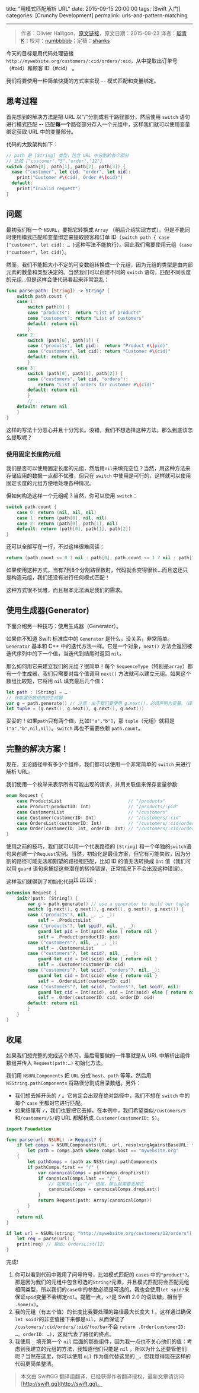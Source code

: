 title: "用模式匹配解析 URL"
date: 2015-09-15 20:00:00
tags: [Swift 入门]
categories: [Crunchy Development]
permalink: urls-and-pattern-matching

---
> 作者：Olivier Halligon，[原文链接](http://alisoftware.github.io/swift/pattern-matching/2015/08/23/urls-and-pattern-matching/)，原文日期：2015-08-23
> 译者：[靛青K](http://blog.dianqk.org/)；校对：[numbbbbb](http://numbbbbb.com/)；定稿：[shanks](http://codebuild.me/)
  









今天的目标是用代码处理链接 `http://mywebsite.org/customers/:cid/orders/:oid`，从中提取出订单号（#oid）和顾客 ID（#cid） 。  

我们将要使用一种简单快捷的方式来实现 -- 模式匹配和变量绑定。 

<!--more-->   

## 思考过程

首先想到的解决方法是把 URL 以"/"分割成若干路径部分，然后使用 `switch` 语句进行模式匹配 -- 匹配**每一个**路径部分存入一个元组中，这样我们就可以使用变量绑定获取 URL 中的变量部分。   

代码的大致架构如下：    

```swift
// path 是 [String] 类型，包含 URL 中分割的各个部分
// 比如 ["customer","5","order","12"]
switch (path[0], path[1], path[2], path[3]) {
  case ("customer", let cid, "order", let oid):
    print("Customer #\(cid), Order #\(oid)")
  default:
    print("Invalid request")
}
```    

## 问题

最初我们有一个 `NSURL`，要把它转换成 `Array` （稍后介绍实现方式）。但是不能同时使用模式匹配和变量绑定来提取顾客和订单 ID（`switch path { case ["customer", let cid]: … }`这种写法不能执行）。因此我们需要使用元组（`case ("customer", let cid)`）。

然而，我们不能把大小不定的可变数组转换成一个元组，因为元组的类型是由内部元素的数量和类型决定的。当然我们可以创建不同的 `switch` 语句，匹配不同长度的元组…但是这样会使代码看起来非常混乱：   

```swift
func parse(path: [String]) -> String? {
    switch path.count {
    case 1:
        switch path[0] {
        case "products":  return "List of products"
        case "customers": return "List of customers"
        default: return nil
        }
    case 2:
        switch (path[0], path[1]) {
        case ("products", let pid):  return "Product #\(pid)"
        case ("customers", let cid): return "Customer #\(cid)"
        default: return nil
        }
    case 3:
        switch (path[0], path[1], path[2]) {
        case ("customers", let cid, "orders"):
            return "List of orders for customer #\(cid)"
        default: return nil
        }
        // ...
    default: return nil
    }
}
```    

这样的写法十分恶心并且十分冗长。没错，我们不想选择这种方法。那么到底该怎么提取呢？   

### 使用固定长度的元组   

我们是否可以使用固定长度的元组，然后用`nil`来填充空位？当然，用这种方法来存储应用的数据一点都不优雅，但只在 `switch` 中使用是可行的，这样就可以使用固定长度的元组方便地处理各种情况。   

但如何构造这样一个元组呢？当然，你可以使用 `switch`：    

```swift
switch path.count {
    case 0: return (nil, nil, nil)
    case 1: return (path[0], nil, nil)
    case 2: return (path[0], path[1], nil)
    default: return (path[0], path[1], path[2])
}
```   

还可以全部写在一行，不过这样很难阅读：   

```swift
return (path.count <= 0 ? nil : path[0], path.count <= 1 ? nil : path[1], path.count <= 2 ? nil : path[2], …)
```   

如果使用这种方式，当有7到8个分割路径数时，代码就会变得很长…而且这还只是构造元组，我们还没有进行任何模式匹配！   

这种方式很不优雅，而且根本无法满足我们的需求。   

## 使用生成器(Generator)  

下面介绍另一种技巧：使用生成器（Generator）。

如果你不知道 Swift 标准库中的 `Generator` 是什么，没关系，非常简单。`Generator` 基本和 C++ 中的迭代方法一样。它是一个对象，`next()` 方法会返回被迭代序列中的下一个值，当迭代到结尾时返回 `nil`。   

那么如何用它来建立我们的元组？很简单！每个 `SequenceType`（特别是`array`）都有一个生成器，我们只需要对每个值调用 `next()` 方法就可以建立元组。如果这个数组比较短，它将用 `nil` 填充最后几个值：    

```swift
let path : [String] = …
// 获取遍历数组用的生成器
var g = path.generate() // 注意：由于我们要使用 g.next()，必须声明为变量。（译者注：因为每次调用 g 都会绑定到下一个值）
let tuple = (g.next(), g.next(), g.next(), g.next())
```   

妥妥的！如果`path`只有两个值，比如`["a","b"]`，那 `tuple`（元组）就将是`("a","b",nil,nil)`。`switch` 再也不需要依赖 `path.count`。

## 完整的解决方案！   

现在，无论路径中有多少个组件，我们都可以使用一个非常简单的 `switch` 来进行解析 URL。

我们使用一个枚举来表示所有可能出现的请求，并用关联值来保存变量参数:    

```Swift
enum Request {
    case ProductsList                         // "/products"
    case Product(productID: Int)              // "/products/:pid"
    case CustomersList                        // "/customers"
    case Customer(customerID: Int)            // "/customers/:cid"
    case OrdersList(customerID: Int)          // "/customers/:cid/orders"
    case Order(customerID: Int, orderID: Int) // "/customers/:cid/orders/:oid"
}
```    

使用之前的技巧，我们就可以用一个代表路径的 `[String]` 和一个单独的`switch`语句来创建一个`Request`实例。当然，初始化是最佳方案，但它有可能失败，因为分割的路径可能无法和期望的路径相匹配，比如 ID 的值无法转换成 `Int` 值（我们可以用 `guard` 语句来捕捉这些潜在的转换错误，正常情况下不会出现这种错误）。    

这样我们就得到了初始化代码<sup>[[1]](#fn1) [[2]](#fn2) [[3]](#fn3)</sup>：    

```swift
extension Request {
    init?(path: [String]) {
        var g = path.generate() // use a generator to build our tuple
        switch (g.next(), g.next(), g.next(), g.next(), g.next()) {
        case ("products"?, nil, _, _, _):
            self = .ProductsList
        case ("products"?, let spid?, nil, _, _):
            guard let pid = Int(spid) else { return nil }
            self = .Product(productID: pid)
        case ("customers"?, nil, _, _, _):
            self = .CustomersList
        case ("customers"?, let scid?, nil, _, _):
            guard let cid = Int(scid) else { return nil }
            self = .Customer(customerID: cid)
        case ("customers"?, let scid?, "orders"?, nil, _):
            guard let cid = Int(scid) else { return nil }
            self = .OrdersList(customerID: cid)
        case ("customers"?, let scid?, "orders"?, let soid?, nil):
            guard let cid = Int(scid), oid = Int(soid) else { return nil }
            self = .Order(customerID: cid, orderID: oid)
        default: return nil
        }
    }
}
```     

## 收尾   

如果我们想完整的完成这个练习，最后需要做的一件事就是从 URL 
中解析出组件数组并传入 `Request(path:…)` 初始化方法。    

我们用 `NSURLComponents` 把 `URL` 分成 `host`、`path` 等等。然后用 `NSString.pathComponents` 将路径分割成目录数组。另外：   

* 我们想去掉开头的 `/` 。它肯定会出现在绝对路径中，我们不想在 `switch` 中的每个 `case` 里都对它进行匹配。
* 如果结尾有 `/`，我们也要把它去掉。在本例中，我们希望类似`/customers/5`和`/customers/5/`的 URL 都解析成`.Customer(customerID: 5)`。

```swift
import Foundation

func parse(url: NSURL) -> Request? {
    if let comps = NSURLComponents(URL: url, resolvingAgainstBaseURL: false),
        let path = comps.path where comps.host == "mywebsite.org"
    {
        let pathComps = (path as NSString).pathComponents
        if pathComps.first == "/" {
            var canonicalComps = pathComps.dropFirst()
            if canonicalComps.last == "/" {
                // 如果有url以 "/" 结尾，那么就需要丢掉它
                canonicalComps = canonicalComps.dropLast()
            }
            return Request(path: Array(canonicalComps))
        }
    }
    return nil
}

if let url = NSURL(string: "http://mywebsite.org/customers/12/orders"),
    let req = parse(url) {
    print(req) // 输出: OrdersList(12)
}
```    

完成!


<a name="fn1"></a>
1. 你可以看到代码中我用了问号符号，比如模式匹配的 `cases` 中的`"product"?`。那是因为我们的元组中包含可选的`String?`元素，并且模式匹配将会匹配元组相同类型，所以我们的`case`中的参数必须是可选的。我也会使用`let spid?`来保证`spid`变量不会绑定`nil`。提醒一点，`x?`是 Swift 2.0 的语法糖，相当于 `.Some(x)`。        
<a name="fn2"></a>
2. 我的元组（有五个值）的长度比我要处理的路径最大长度大 1 。这样通过确保`let soid?`的非空值接下来都是`nil`，从而保证了 `/customers/:cid/orders/:oid/foo/bar`不会 `return .Order(customerID: …, orderID: …)`，这就代表了路径的终点。         
<a name="fn3"></a>
3. 我使用 `_` 填充第一个 `nil` 后面的那些组件，因为我一点也不关心他们的值：考虑到我建立的元组的方法，我知道他们只能是 `nil` ，所以为什么还要管他们呢？当然在这里，你可以使用 `nil` 作为值代替这里的 `_`，但我觉得现在这样的代码更简单整洁。      
> 本文由 SwiftGG 翻译组翻译，已经获得作者翻译授权，最新文章请访问 [http://swift.gg](http://swift.gg)。